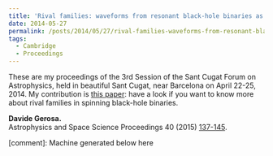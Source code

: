 ```yaml
---
title: 'Rival families: waveforms from resonant black-hole binaries as probes of their astrophysical formation history'
date: 2014-05-27
permalink: /posts/2014/05/27/rival-families-waveforms-from-resonant-black-hole-binaries-as-probes-of-their-astrophysical-formation-history
tags:
  - Cambridge
  - Proceedings
---
```


These are my proceedings of the 3rd Session of the Sant Cugat Forum on Astrophysics, held in beautiful Sant Cugat, near Barcelona on April 22-25, 2014. My contribution is [this paper](<http://arxiv.org/abs/arXiv:1507.05587>): have a look if you want to know more about rival families in spinning black-hole binaries.

**Davide Gerosa.**  
Astrophysics and Space Science Proceedings 40 (2015) [137-145](<http://link.springer.com/chapter/10.1007%2F978-3-319-10488-1_12>).

[comment]: Machine generated below here
